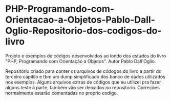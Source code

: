 # PHP-Programando-com-Orientacao-a-Objetos-Pablo-Dall-Oglio-Repositorio-dos-codigos-do-livro
Projeto e exemplos de códigos desenvolvidos ao londo dos estudos do livro "PHP, Programando com Orientação a Objetos". Autor Pablo Dall´Oglio.

Repositório criado para conter os arquivos de códogos do livro a partir do terceiro capitilo e tbm um dump simplificado 
dos banco de dados utilizados nos exemplos. Alguns arquivos extras de códigos que eu utilizei pra fazer alguns teste à parte,
também vão ser deixados no repositorio.
Correções normalmente estarão comentadas no proprio codigo.
